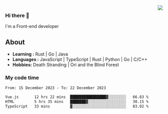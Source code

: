 <img align='right' src="https://github-readme-stats.vercel.app/api?username=strugglebak&show_icons=true">

### Hi there 👋

I'm a Front-end developer

## About

-  **Learning :** Rust | Go | Java
-  **Languages :** JavaScript | TypeScript | Rust | Python | Go | C/C++
-  **Hobbies:** Death Stranding | Ori and the Blind Forest

### My code time

<!--START_SECTION:waka-->

```txt
From: 15 December 2023 - To: 22 December 2023

Vue.js       12 hrs 22 mins  ████████████████▓░░░░░░░░   66.83 %
HTML         5 hrs 35 mins   ███████▓░░░░░░░░░░░░░░░░░   30.15 %
TypeScript   33 mins         ▓░░░░░░░░░░░░░░░░░░░░░░░░   03.02 %
```

<!--END_SECTION:waka-->

